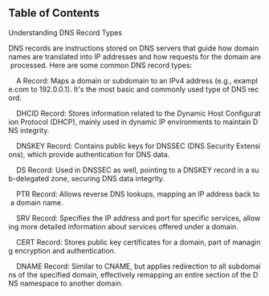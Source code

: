 ## Table of Contents


Understanding DNS Record Types  
  
DNS records are instructions stored on DNS servers that guide how domain names are translated into IP addresses and how requests for the domain are processed. Here are some common DNS record types:  
  
    A Record: Maps a domain or subdomain to an IPv4 address (e.g., example.com to 192.0.0.1). It's the most basic and commonly used type of DNS record.  
  
    DHCID Record: Stores information related to the Dynamic Host Configuration Protocol (DHCP), mainly used in dynamic IP environments to maintain DNS integrity.  
  
    DNSKEY Record: Contains public keys for DNSSEC (DNS Security Extensions), which provide authentication for DNS data.  
  
    DS Record: Used in DNSSEC as well, pointing to a DNSKEY record in a sub-delegated zone, securing DNS data integrity.  
  
    PTR Record: Allows reverse DNS lookups, mapping an IP address back to a domain name.  
  
    SRV Record: Specifies the IP address and port for specific services, allowing more detailed information about services offered under a domain.  
  
    CERT Record: Stores public key certificates for a domain, part of managing encryption and authentication.  
  
    DNAME Record: Similar to CNAME, but applies redirection to all subdomains of the specified domain, effectively remapping an entire section of the DNS namespace to another domain.